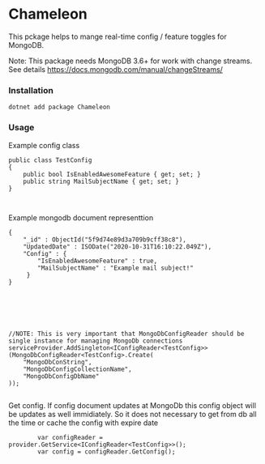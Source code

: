 # Chameleon
This pckage helps to mange real-time config / feature toggles for MongoDB.

Note: This package needs MongoDB 3.6+  for work with change streams. See details https://docs.mongodb.com/manual/changeStreams/



<h3 class="code-line" data-line-start=0 data-line-end=1 ><a id="Installation_0"></a>Installation</h3>
<pre><code class="has-line-data" data-line-start="3" data-line-end="5" class="language-sh">dotnet add package Chameleon
</code></pre>
<h3 class="code-line" data-line-start=7 data-line-end=8 ><a id="Usage_7"></a>Usage</h3>
<p class="has-line-data" data-line-start="9" data-line-end="10">Example config class</p>
<pre><code class="has-line-data" data-line-start="11" data-line-end="18" class="language-sh">public class TestConfig
{
    public bool IsEnabledAwesomeFeature { get; <span class="hljs-built_in">set</span>; }
    public string MailSubjectName { get; <span class="hljs-built_in">set</span>; }
}

</code></pre>
<p class="has-line-data" data-line-start="19" data-line-end="20">Example mongodb document representtion</p>
<pre><code class="has-line-data" data-line-start="22" data-line-end="32" class="language-sh">{
    <span class="hljs-string">"_id"</span> : ObjectId(<span class="hljs-string">"5f9d74e89d3a709b9cff38c8"</span>),
    <span class="hljs-string">"UpdatedDate"</span> : ISODate(<span class="hljs-string">"2020-10-31T16:10:22.049Z"</span>),
    <span class="hljs-string">"Config"</span> : {
        <span class="hljs-string">"IsEnabledAwesomeFeature"</span> : <span class="hljs-literal">true</span>,
        <span class="hljs-string">"MailSubjectName"</span> : <span class="hljs-string">"Example mail subject!"</span>
     }
}

</code></pre>
<pre>
 

<code class="has-line-data" data-line-start="33" data-line-end="40" class="language-sh">
//NOTE: This is very important that MongoDbConfigReader should be single instance for managing MongoDb connections
serviceProvider.AddSingleton&lt;IConfigReader&lt;TestConfig&gt;&gt;(MongoDbConfigReader&lt;TestConfig&gt;.Create(
    <span class="hljs-string">"MongoDbConString"</span>,
    <span class="hljs-string">"MongoDbConfigCollectionName"</span>,
    <span class="hljs-string">"MongoDbConfigDbName"</span>
));

</code></pre>
<p class="has-line-data" data-line-start="41" data-line-end="42">Get config. If config document updates at MongoDb this config object  will be updates as well immidiately. So it does not necessary to get from db all the time or cache the config with expire date</p>
<pre><code class="has-line-data" data-line-start="43" data-line-end="47" class="language-sh">        var configReader = provider.GetService&lt;IConfigReader&lt;TestConfig&gt;&gt;();
        var config = configReader.GetConfig();

</code></pre>
